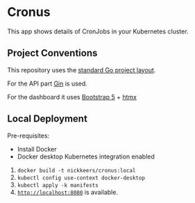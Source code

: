 # Cronus

This app shows details of CronJobs in your Kubernetes cluster.

## Project Conventions

This repository uses the [standard Go project layout](https://github.com/golang-standards/project-layout).

For the API part [Gin](https://github.com/gin-gonic/gin) is used.

For the dashboard it uses [Bootstrap 5](https://getbootstrap.com/) + [htmx](https://htmx.org)

## Local Deployment

Pre-requisites:

- Install Docker
- Docker desktop Kubernetes integration enabled

1. `docker build -t nickkeers/cronus:local`
1. `kubectl config use-context docker-desktop`
1. `kubectl apply -k manifests`
1. [`http://localhost:8080`](http://localhost:8080) is available.

